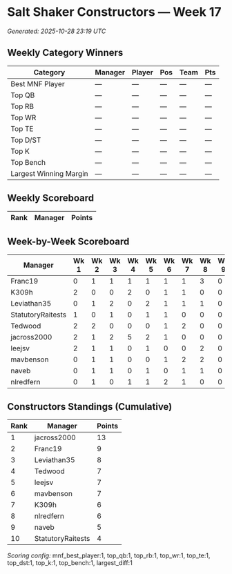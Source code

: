 # Salt Shaker Constructors — Week 17
_Generated: 2025-10-28 23:19 UTC_

## Weekly Category Winners
| Category | Manager | Player | Pos | Team | Pts |
|---|---|---|---|---|---|
| Best MNF Player | — | — | — | — | — |
| Top QB | — | — | — | — | — |
| Top RB | — | — | — | — | — |
| Top WR | — | — | — | — | — |
| Top TE | — | — | — | — | — |
| Top D/ST | — | — | — | — | — |
| Top K | — | — | — | — | — |
| Top Bench | — | — | — | — | — |
| Largest Winning Margin | — | — | — | — | — |

## Weekly Scoreboard
| Rank | Manager | Points |
|---|---|---|

## Week-by-Week Scoreboard
| Manager | Wk 1 | Wk 2 | Wk 3 | Wk 4 | Wk 5 | Wk 6 | Wk 7 | Wk 8 | Wk 9 | Wk 10 | Wk 11 | Wk 12 | Wk 13 | Wk 14 | Wk 15 | Wk 16 | Wk 17 | Total |
|---|---|---|---|---|---|---|---|---|---|---|---|---|---|---|---|---|---|---|
| Franc19 | 0 | 1 | 1 | 1 | 1 | 1 | 1 | 3 | 0 | 0 | 0 | 0 | 0 | 0 | 0 | 0 | 0 | 9 |
| K309h | 2 | 0 | 0 | 2 | 0 | 1 | 1 | 0 | 0 | 0 | 0 | 0 | 0 | 0 | 0 | 0 | 0 | 6 |
| Leviathan35 | 0 | 1 | 2 | 0 | 2 | 1 | 1 | 1 | 0 | 0 | 0 | 0 | 0 | 0 | 0 | 0 | 0 | 8 |
| StatutoryRaitests | 1 | 0 | 1 | 0 | 1 | 1 | 0 | 0 | 0 | 0 | 0 | 0 | 0 | 0 | 0 | 0 | 0 | 4 |
| Tedwood | 2 | 2 | 0 | 0 | 0 | 1 | 2 | 0 | 0 | 0 | 0 | 0 | 0 | 0 | 0 | 0 | 0 | 7 |
| jacross2000 | 2 | 1 | 2 | 5 | 2 | 1 | 0 | 0 | 0 | 0 | 0 | 0 | 0 | 0 | 0 | 0 | 0 | 13 |
| leejsv | 2 | 1 | 1 | 0 | 1 | 0 | 0 | 2 | 0 | 0 | 0 | 0 | 0 | 0 | 0 | 0 | 0 | 7 |
| mavbenson | 0 | 1 | 1 | 0 | 0 | 1 | 2 | 2 | 0 | 0 | 0 | 0 | 0 | 0 | 0 | 0 | 0 | 7 |
| naveb | 0 | 1 | 1 | 0 | 1 | 0 | 1 | 1 | 0 | 0 | 0 | 0 | 0 | 0 | 0 | 0 | 0 | 5 |
| nlredfern | 0 | 1 | 0 | 1 | 1 | 2 | 1 | 0 | 0 | 0 | 0 | 0 | 0 | 0 | 0 | 0 | 0 | 6 |

## Constructors Standings (Cumulative)
| Rank | Manager | Points |
|---|---|---|
| 1 | jacross2000 | 13 |
| 2 | Franc19 | 9 |
| 3 | Leviathan35 | 8 |
| 4 | Tedwood | 7 |
| 5 | leejsv | 7 |
| 6 | mavbenson | 7 |
| 7 | K309h | 6 |
| 8 | nlredfern | 6 |
| 9 | naveb | 5 |
| 10 | StatutoryRaitests | 4 |

_Scoring config:_ mnf_best_player:1, top_qb:1, top_rb:1, top_wr:1, top_te:1, top_dst:1, top_k:1, top_bench:1, largest_diff:1
